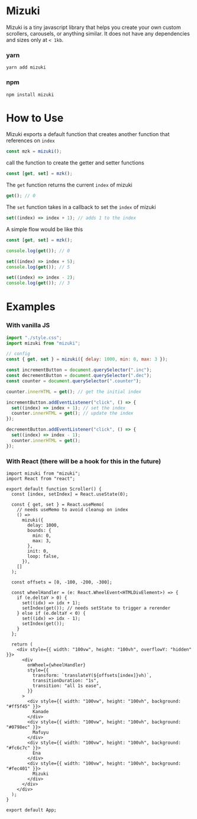 # Mizuki

Mizuki is a tiny javascript library that helps you create your own custom scrollers, carousels, or anything similar. It does not have any dependencies and sizes only at `< 1kb`.

### yarn

```
yarn add mizuki
```

### npm

```
npm install mizuki
```

# How to Use

Mizuki exports a default function that creates another function that references on `index`

```ts
const mzk = mizuki();
```

call the function to create the getter and setter functions

```ts
const [get, set] = mzk();
```

The `get` function returns the current `index` of mizuki

```ts
get(); // 0
```

The `set` function takes in a callback to set the `index` of mizuki

```ts
set((index) => index + 1); // adds 1 to the index
```

A simple flow would be like this

```ts
const [get, set] = mzk();

console.log(get()); // 0

set((index) => index + 5);
console.log(get()); // 5

set((index) => index - 2);
console.log(get()); // 3
```

# Examples

### With vanilla JS

```js
import "./style.css";
import mizuki from "mizuki";

// config
const { get, set } = mizuki({ delay: 1000, min: 0, max: 3 });

const incrementButton = document.querySelector(".inc");
const decrementButton = document.querySelector(".dec");
const counter = document.querySelector(".counter");

counter.innerHTML = get(); // get the initial index

incrementButton.addEventListener("click", () => {
  set((index) => index + 1); // set the index
  counter.innerHTML = get(); // update the index
});

decrementButton.addEventListener("click", () => {
  set((index) => index - 1);
  counter.innerHTML = get();
});
```

### With React (there will be a hook for this in the future)

```tsx
import mizuki from "mizuki";
import React from "react";

export default function Scroller() {
  const [index, setIndex] = React.useState(0);

  const { get, set } = React.useMemo(
    // needs useMemo to avoid cleanup on index
    () =>
      mizuki({
        delay: 1000,
        bounds: {
          min: 0,
          max: 3,
        },
        init: 0,
        loop: false,
      }),
    []
  );

  const offsets = [0, -100, -200, -300];

  const wheelHandler = (e: React.WheelEvent<HTMLDivElement>) => {
    if (e.deltaY > 0) {
      set((idx) => idx + 1);
      setIndex(get()); // needs setState to trigger a rerender
    } else if (e.deltaY < 0) {
      set((idx) => idx - 1);
      setIndex(get());
    }
  };

  return (
    <div style={{ width: "100vw", height: "100vh", overflowY: "hidden" }}>
      <div
        onWheel={wheelHandler}
        style={{
          transform: `translateY(${offsets[index]}vh)`,
          transitionDuration: "1s",
          transition: "all 1s ease",
        }}
      >
        <div style={{ width: "100vw", height: "100vh", background: "#ff5f45" }}>
          Kanade
        </div>
        <div style={{ width: "100vw", height: "100vh", background: "#0798ec" }}>
          Mafuyu
        </div>
        <div style={{ width: "100vw", height: "100vh", background: "#fc6c7c" }}>
          Ena
        </div>
        <div style={{ width: "100vw", height: "100vh", background: "#fec401" }}>
          Mizuki
        </div>
      </div>
    </div>
  );
}

export default App;
```
